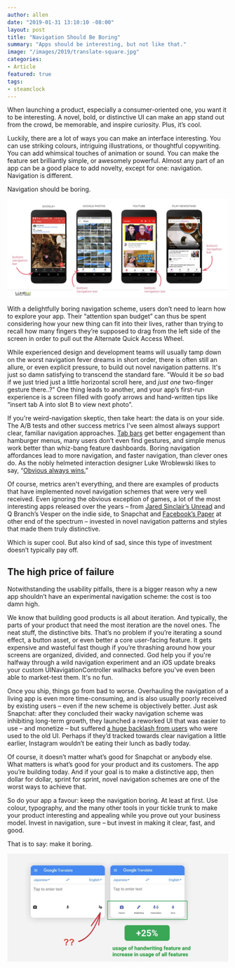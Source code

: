 ```yaml
---
author: allen
date: "2019-01-31 13:10:10 -08:00"
layout: post
title: "Navigation Should Be Boring"
summary: "Apps should be interesting, but not like that."
image: "/images/2019/translate-square.jpg"
categories:
- Article
featured: true
tags:
- steamclock
---
```


When launching a product, especially a consumer-oriented one, you want it to be interesting. A novel, bold, or distinctive UI can make an app stand out from the crowd, be memorable, and inspire curiosity. Plus, it’s cool.

Luckily, there are a lot of ways you can make an interface interesting. You can use striking colours, intriguing illustrations, or thoughtful copywriting. You can add whimsical touches of animation or sound. You can make the feature set brilliantly simple, or awesomely powerful. Almost any part of an app can be a good place to add novelty, except for one: navigation. Navigation is different. 

Navigation should be boring.

<a href="https://twitter.com/lukew/status/1037763082863312896"><img src="/images/2019/lukew-bottombars.jpg" /></a>

With a delightfully boring navigation scheme, users don’t need to learn how to explore your app. Their “attention span budget” can thus be spent considering how your new thing can fit into their lives, rather than trying to recall how many fingers they’re supposed to drag from the left side of the screen in order to pull out the Alternate Quick Access Wheel.

While experienced design and development teams will usually tamp down on the worst navigation fever dreams in short order, there is often still an allure, or even explicit pressure, to build out novel navigation patterns. It's just so damn satisfying to transcend the standard fare. "Would it be *so* bad if we just tried just a little horizontal scroll here, and *just one* two-finger gesture there..?" One thing leads to another, and your app’s first-run experience is a screen filled with goofy arrows and hand-written tips like “insert tab A into slot B to view next photo”.

If you're weird-navigation skeptic, then take heart: the data is on your side. The A/B tests and other success metrics I've seen almost always support clear, familiar navigation approaches. [Tab bars](https://twitter.com/lukew/status/968240144296787969?lang=en) get better engagement than hamburger menus, many users don’t even find gestures, and simple menus work better than whiz-bang feature dashboards. Boring navigation affordances lead to more navigation, and faster navigation, than clever ones do. As the nobly helmeted interaction designer Luke Wroblewski likes to say, “[Obvious always wins.](https://www.lukew.com/ff/entry.asp?1945)”

Of course, metrics aren't everything, and there are examples of products that have implemented novel navigation schemes that were very well received. Even ignoring the obvious exception of games, a lot of the most interesting apps released over the years – from [Jared Sinclair’s Unread](http://blog.jaredsinclair.com/post/75555794917/designing-unread) and Q Branch’s Vesper on the indie side, to Snapchat and [Facebook’s Paper](https://www.youtube.com/watch?v=Zq6-b9_V9lA) at other end of the spectrum – invested in novel navigation patterns and styles that made them truly distinctive.

Which is super cool. But also kind of sad, since this type of investment doesn’t typically pay off.

## The high price of failure
Notwithstanding the usability pitfalls, there is a bigger reason why a new app shouldn’t have an experimental navigation scheme: the cost is too damn high.

We know that building good products is all about iteration. And typically, the parts of your product that need the most iteration are the novel ones. The neat stuff, the distinctive bits. That’s no problem if you’re iterating a sound effect, a button asset, or even better a core user-facing feature. It gets expensive and wasteful fast though if you’re thrashing around how your screens are organized, divided, and connected. God help you if you're halfway through a wild navigation experiment and an iOS update breaks your custom UINavigationController wallhacks before you've even been able to market-test them. It's no fun.

Once you ship, things go from bad to worse. Overhauling the navigation of a living app is even more time-consuming, and is also usually poorly received by existing users – even if the new scheme is objectively better. Just ask Snapchat: after they concluded their wacky navigation scheme was inhibiting long-term growth, they launched a reworked UI that was easier to use – and monetize – but suffered [a huge backlash from users](https://www.theverge.com/2018/2/21/17037100/snapchat-update-redesign-petition-response) who were used to the old UI. Perhaps if they’d tracked towards clear navigation a little earlier, Instagram wouldn’t be eating their lunch as badly today.

Of course, it doesn’t matter what’s good for Snapchat or anybody else. What matters is what’s good for your product and its customers. The app you’re building today. And if your goal is to make a distinctive app, then dollar for dollar, sprint for sprint, novel navigation schemes are one of the worst ways to achieve that.

So do your app a favour: keep the navigation boring. At least at first. Use colour, typography, and the many other tools in your tickle trunk to make your product interesting and appealing while you prove out your business model. Invest in navigation, sure – but invest in making it clear, fast, and good.

That is to say: make it boring.

<a href="https://twitter.com/lukew/status/1059518636187181056?lang=en"><img src="/images/2019/lukew-translate.jpg" /></a>
